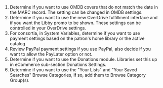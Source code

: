 1. Determine if you want to use OMDB covers that do not match the date in the MARC record.  The setting can be changed in OMDB settings.  
2. Determine if you want to use the new OverDrive fulfillment interface and if you want the Libby promo to be shown.  These settings can be controlled in your OverDrive settings.
3. For consortia, in System Variables, determine if you want to use payment settings based on the patron's home library or the active catalog.   
4. Review PayPal payment settings if you use PayPal, also decide if you want to allow the PayLater option or not.
5. Determine if you want to use the Donations module. Libraries set this up in eCommerce sub-section Donations Settings.
6. Determine if you want to use the "Your Lists" and "Your Saved Searches" Browse Categories, if so, add them to Browse Category Group(s).